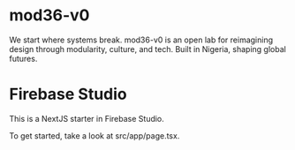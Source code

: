 # mod36-v0
We start where systems break. mod36-v0 is an open lab for reimagining design through modularity, culture, and tech. Built in Nigeria, shaping global futures.

# Firebase Studio

This is a NextJS starter in Firebase Studio.

To get started, take a look at src/app/page.tsx.

